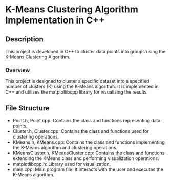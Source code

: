 # K-Means Clustering Algorithm Implementation in C++

## Description
This project is developed in C++ to cluster data points into groups using the K-Means Clustering Algorithm.

### Overview
This project is designed to cluster a specific dataset into a specified number of clusters (K) using the K-Means algorithm. It is implemented in C++ and utilizes the matplotlibcpp library for visualizing the results.

## File Structure
- Point.h, Point.cpp: Contains the class and functions representing data points.
- Cluster.h, Cluster.cpp: Contains the class and functions used for clustering operations.
- KMeans.h, KMeans.cpp: Contains the class and functions implementing the K-Means algorithm and clustering operations.
- KMeansCluster.h, KMeansCluster.cpp: Contains the class and functions extending the KMeans class and performing visualization operations.
- matplotlibcpp.h: Library used for visualization.
- main.cpp: Main program file. It interacts with the user and executes the K-Means algorithm.
